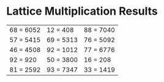 # Lattice Multiplication Results

|   |   |   |
|---|---|---|
| 68 = 6052 | 12 = 408 | 88 = 7040 |
| 57 = 5415 | 69 = 5313 | 76 = 5092 |
| 46 = 4508 | 92 = 1012 | 77 = 6776 |
| 92 = 920 | 50 = 3800 | 16 = 208 |
| 81 = 2592 | 93 = 7347 | 33 = 1419 |
